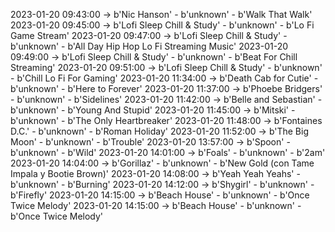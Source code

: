 2023-01-20 09:43:00 -> b'Nic Hanson' - b'unknown' - b'Walk That Walk'
2023-01-20 09:45:00 -> b'Lofi Sleep Chill & Study' - b'unknown' - b'Lo Fi Game Stream'
2023-01-20 09:47:00 -> b'Lofi Sleep Chill & Study' - b'unknown' - b'All Day Hip Hop Lo Fi Streaming Music'
2023-01-20 09:49:00 -> b'Lofi Sleep Chill & Study' - b'unknown' - b'Beat For Chill Streaming'
2023-01-20 09:51:00 -> b'Lofi Sleep Chill & Study' - b'unknown' - b'Chill Lo Fi For Gaming'
2023-01-20 11:34:00 -> b'Death Cab for Cutie' - b'unknown' - b'Here to Forever'
2023-01-20 11:37:00 -> b'Phoebe Bridgers' - b'unknown' - b'Sidelines'
2023-01-20 11:42:00 -> b'Belle and Sebastian' - b'unknown' - b'Young And Stupid'
2023-01-20 11:45:00 -> b'Mitski' - b'unknown' - b'The Only Heartbreaker'
2023-01-20 11:48:00 -> b'Fontaines D.C.' - b'unknown' - b'Roman Holiday'
2023-01-20 11:52:00 -> b'The Big Moon' - b'unknown' - b'Trouble'
2023-01-20 13:57:00 -> b'Spoon' - b'unknown' - b'Wild'
2023-01-20 14:01:00 -> b'Foals' - b'unknown' - b'2am'
2023-01-20 14:04:00 -> b'Gorillaz' - b'unknown' - b'New Gold (con Tame Impala y Bootie Brown)'
2023-01-20 14:08:00 -> b'Yeah Yeah Yeahs' - b'unknown' - b'Burning'
2023-01-20 14:12:00 -> b'Shygirl' - b'unknown' - b'Firefly'
2023-01-20 14:15:00 -> b'Beach House' - b'unknown' - b'Once Twice Melody'
2023-01-20 14:15:00 -> b'Beach House' - b'unknown' - b'Once Twice Melody'
